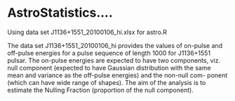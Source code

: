 # AstroStatistics....

Using data set J1136+1551_20100106_hi.xlsx for astro.R

The data set J1136+1551_20100106_hi provides the values of on-pulse and off-pulse energies for a pulse sequence of length 1000 for J1136+1551 pulsar. The on-pulse energies are expected to have two components, viz. null component (expected to have Gaussian distribution with the same mean and variance as the off-pulse energies) and the non-null com-
ponent (which can have wide range of shapes). The aim of the analysis is to estimate the Nulling Fraction (proportion of the null component).
